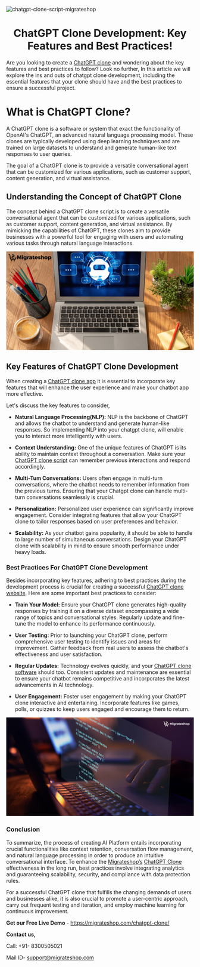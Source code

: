 ![chatgpt-clone-script-migrateshop](https://github.com/migrateshop/chatgpt-clone/assets/77200601/0712a218-b536-470f-b69b-826341da7d64)

<h1 align="center"> ChatGPT Clone Development: Key Features and Best Practices! </h1>


Are you looking to create a [ChatGPT clone](https://migrateshop.com/chatgpt-clone/) and wondering about the key features and best practices to follow? Look no further, In this article we will explore the ins and outs of chatgpt clone development, including the essential features that your clone should have and the best practices to ensure a successful project.

# What is ChatGPT Clone?
A ChatGPT clone is a software or system that exact the functionality of OpenAI's ChatGPT, an advanced natural language processing model. These clones are typically developed using deep learning techniques and are trained on large datasets to understand and generate human-like text responses to user queries. 

The goal of a ChatGPT clone is to provide a versatile conversational agent that can be customized for various applications, such as customer support, content generation, and virtual assistance. 

## Understanding the Concept of ChatGPT Clone
The concept behind a ChatGPT clone script is to create a versatile conversational agent that can be customized for various applications, such as customer support, content generation, and virtual assistance. By mimicking the capabilities of ChatGPT, these clones aim to provide businesses with a powerful tool for engaging with users and automating various tasks through natural language interactions.

<div class="Box-sc-g0xbh4-0 iIZCet"><img alt=“chatgptclone.png" src="https://github.com/migrateshop/chatgpt-clone/blob/main/images/chatgpt-clone.png" data-hpc="true" class="Box-sc-g0xbh4-0 kzRgrI"></div>

## Key Features of ChatGPT Clone Development

When creating a [ChatGPT clone app](https://migrateshop.com/chatgpt-clone/) it is essential to incorporate key features that will enhance the user experience and make your chatbot app more effective.

Let's discuss the key features to consider,

* **Natural Language Processing(NLP):** NLP is the backbone of ChatGPT and allows the chatbot to understand and generate human-like responses. So implementing NLP into your chatgpt clone, will enable you to interact more intelligently with users. 

* **Context Understanding:** One of the unique features of ChatGPT is its ability to maintain context throughout a conversation. Make sure your [ChatGPT clone script](https://migrateshop.com/chatgpt-clone/) can remember previous interactions and respond accordingly.

* **Multi-Tum Conversations:** Users often engage in multi-turn conversations, where the chatbot needs to remember information from the previous turns. Ensuring that your Chatgpt clone can handle multi-turn conversations seamlessly is crucial.

* **Personalization:** Personalized user experience can significantly improve engagement. Consider integrating features that allow your ChatGPT clone to tailor responses based on user preferences and behavior.

* **Scalability:** As your chatbot gains popularity, it should be able to handle to large number of simultaneous conversations. Design your ChatGPT clone with scalability in mind to ensure smooth performance under heavy loads.

### Best Practices For ChatGPT Clone Development
Besides incorporating key features, adhering to best practices during the development process is crucial for creating a successful [ChatGPT clone website](https://migrateshop.com/chatgpt-clone/). Here are some important best practices to consider:

* **Train Your Model:** Ensure your ChatGPT clone generates high-quality responses by training it on a diverse dataset encompassing a wide range of topics and conversational styles. Regularly update and fine-tune the model to enhance its performance continuously.

* **User Testing:** Prior to launching your ChatGPT clone, perform comprehensive user testing to identify issues and areas for improvement. Gather feedback from real users to assess the chatbot's effectiveness and user satisfaction.

* **Regular Updates:** Technology evolves quickly, and your [ChatGPT clone software](https://migrateshop.com/chatgpt-clone/) should too. Consistent updates and maintenance are essential to ensure your chatbot remains competitive and incorporates the latest advancements in AI technology.

* **User Engagement:** Foster user engagement by making your ChatGPT clone interactive and entertaining. Incorporate features like games, polls, or quizzes to keep users engaged and encourage them to return.

<div class="Box-sc-g0xbh4-0 iIZCet"><img alt=“chatgptclone.png" src="https://github.com/migrateshop/chatgpt-clone/blob/main/images/chatgpt-clone-app.png" data-hpc="true" class="Box-sc-g0xbh4-0 kzRgrI"></div>

### Conclusion
To summarize, the process of creating AI Platform entails incorporating crucial functionalities like context retention, conversation flow management, and natural language processing in order to produce an intuitive conversational interface. To enhance the [Migrateshop’s](https://migrateshop.com/chatgpt-clone/) [ChatGPT Clone](https://migrateshop.com/chatgpt-clone/) effectiveness in the long run, best practices involve integrating analytics and guaranteeing scalability, security, and compliance with data protection rules. 

For a successful ChatGPT clone that fulfills the changing demands of users and businesses alike, it is also crucial to promote a user-centric approach, carry out frequent testing and iteration, and employ machine learning for continuous improvement.

**Get our Free Live Demo** - https://migrateshop.com/chatgpt-clone/


**Contact us,**

Call: +91- 8300505021

Mail ID- [support@migrateshop.com](mailto:support@migrateshop.com)
